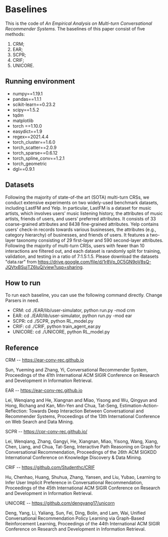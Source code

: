 # Baselines
This is the code of *An Empirical Analysis on Multi-turn Conversational Recommender Systems.* The baselines of this paper consist of five methods: 
1. CRM; 
2. EAR;
3. SCPR;
4. CRIF;
5. UNICORE. 

## Running environment
  - numpy==1.19.1
  - pandas==1.1.1
  - scikit-learn==0.23.2    
  - scipy==1.5.2 
  - tqdm
  - matplotlib
  - torch ==1.10.0 
  - easydict==1.9  
  - regex==2021.4.4
  - torch_cluster==1.6.0
  - torch_scatter==2.0.9
  - torch_sparse==0.6.12
  - torch_spline_conv==1.2.1
  - torch_geometric
  - dgl==0.9.1

  
## Datasets
Following the majority of state-of-the art (SOTA) multi-turn CRSs, we conduct extensive experiments on two widely-used benchmark datasets, including LastFM and Yelp. In particular, LastFM is a dataset for music artists, which involves users’ music listening history, the attributes of music artists, friends of users, and users’ preferred attributes. It consists of 33 coarse-grained attributes and 8438 fine-grained attributes. Yelp contains users’ check-in records towards various businesses, the attributes (e.g., category hierarchy) of businesses, and friends of users. It features a two-layer taxonomy consisting of 29 first-layer and 590 second-layer attributes. Following the majority of multi-turn CRSs, users with fewer than 10 interactions are filtered out, and each dataset is randomly split for training, validation, and testing in a ratio of 7:1.5:1.5. Please download the datasets "data.rar" from https://drive.google.com/file/d/1r8Vp_0C5GN9oV8sQ-JQVtxBSujTZ6luQ/view?usp=sharing.

      
## How to run
To run each baseline, you can use the following command directly. Change Parsers in need. 

- CRM: cd ./EAR/lib/user-simulator, python run.py -mod crm
- EAR: cd ./EAR/lib/user-simulator, python run.py -mod ear
- SCPR: cd ./SCPR, python RL_model.py
- CRIF: cd ./CRIF, python train_agent_ear.py
- UNICORE: cd ./UNICORE, python RL_model.py


## Reference
CRM -- https://ear-conv-rec.github.io

Sun, Yueming and Zhang, Yi, Conversational Recommender System, Proceedings of the 41th International ACM SIGIR Conference on Research and
Development in Information Retrieval.

EAR -- https://ear-conv-rec.github.io            

Lei, Wenqiang and He, Xiangnan and Miao, Yisong and Wu, Qingyun and Hong, Richang and Kan, Min-Yen and Chua, Tat-Seng, Estimation-Action-Reflection: Towards Deep Interaction Between Conversational and Recommender Systems, Proceedings of the 13th International Conference on Web Search and Data Mining.

SCPR -- https://cpr-conv-rec.github.io/

Lei, Wenqiang, Zhang, Gangyi, He, Xiangnan, Miao, Yisong, Wang, Xiang, Chen, Liang, and Chua, Tat-Seng, Interactive Path Reasoning on Graph for Conversational Recommendation, Proceedings of the 26th ACM SIGKDD International Conference on Knowledge Discovery & Data Mining.

CRIF -- https://github.com/Studenthc/CRIF

Hu, Chenhao, Huang, Shuhua, Zhang, Yansen, and Liu, Yubao, Learning to Infer User Implicit Preference in Conversational Recommendation, Proceedings of the 45th International ACM SIGIR Conference on Research and Development in Information Retrieval.

UNICORE -- https://github.com/dengyang17/unicorn

Deng, Yang, Li, Yaliang, Sun, Fei, Ding, Bolin, and Lam, Wai, Unified Conversational Recommendation Policy Learning via Graph-Based Reinforcement Learning, Proceedings of the 44th International ACM SIGIR Conference on Research and Development in Information Retrieval.